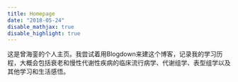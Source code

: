```yaml
--- 
title: Homepage
date: "2018-05-24"
disable_mathjax: true
disable_highlight: true
---
```


这是曾海銮的个人主页。我尝试着用Blogdown来建这个博客，记录我的学习历程，大概会包括衰老和慢性代谢性疾病的临床流行病学、代谢组学、表型组学以及其他学习和生活感悟。